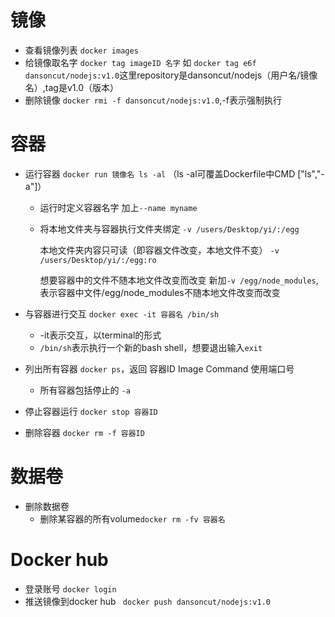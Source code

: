 # 镜像

* 查看镜像列表 `docker images`
* 给镜像取名字 `docker tag imageID 名字` 如 `docker tag e6f dansoncut/nodejs:v1.0`这里repository是dansoncut/nodejs（用户名/镜像名）,tag是v1.0（版本）
* 删除镜像 `docker rmi -f dansoncut/nodejs:v1.0`,-f表示强制执行

# 容器

* 运行容器 `docker run 镜像名 ls -al` （ls -al可覆盖Dockerfile中CMD ["ls","-a"]）

  * 运行时定义容器名字 加上`--name myname`

  * 将本地文件夹与容器执行文件夹绑定 `-v /users/Desktop/yi/:/egg`

    本地文件夹内容只可读（即容器文件改变，本地文件不变） `-v /users/Desktop/yi/:/egg:ro`

    想要容器中的文件不随本地文件改变而改变 新加`-v /egg/node_modules`,表示容器中文件/egg/node_modules不随本地文件改变而改变

* 与容器进行交互 `docker exec -it 容器名 /bin/sh` 

  * -it表示交互，以terminal的形式
  * `/bin/sh`表示执行一个新的bash shell，想要退出输入`exit`

* 列出所有容器 `docker ps`，返回 容器ID Image Command 使用端口号

  * 所有容器包括停止的 `-a`

* 停止容器运行 `docker stop 容器ID`

* 删除容器 `docker rm -f 容器ID`

# 数据卷

* 删除数据卷
  *  删除某容器的所有volume`docker rm -fv 容器名`

# Docker hub

* 登录账号 `docker login`
* 推送镜像到docker hub ` docker push dansoncut/nodejs:v1.0`